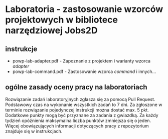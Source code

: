 # Laboratoria - zastosowanie wzorców projektowych w bibliotece narzędziowej Jobs2D

## instrukcje

* powp-lab-adapter.pdf - Zapoznanie z projektem i warianty wzorca *adapter*
* powp-lab-command.pdf - Zastosowanie wzorca *command* i innych...

## ogólne zasady oceny pracy na laboratoriach

Rozwiązanie zadań laboratoryjnych zgłasza się za pomocą Pull Request. 
Podstawowy czas na wykonanie wszystkich zadań to 7 dni.
Za zgłoszone w terminie rozwiązanie pojedynczej instrukcji można dostać max. 5 pkt. 
Dodatkowe punkty mogą być przyznane za zadania z gwiazdką.
Za każdy tydzień opóźnienia maksymalna liczba punktów zmniejsza się o jeden.
Więcej obowiązujących informacji dotyczących pracy z repozytorium znajduje się w instrukcjach.
